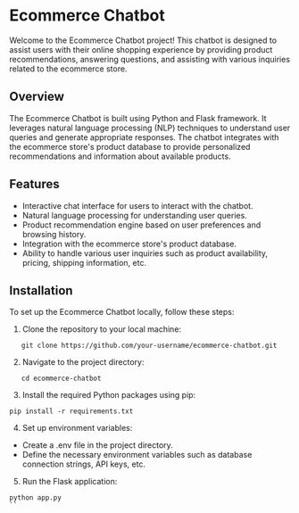 # Ecommerce Chatbot

Welcome to the Ecommerce Chatbot project! This chatbot is designed to assist users with their online shopping experience by providing product recommendations, answering questions, and assisting with various inquiries related to the ecommerce store.

## Overview

The Ecommerce Chatbot is built using Python and Flask framework. It leverages natural language processing (NLP) techniques to understand user queries and generate appropriate responses. The chatbot integrates with the ecommerce store's product database to provide personalized recommendations and information about available products.

## Features

- Interactive chat interface for users to interact with the chatbot.
- Natural language processing for understanding user queries.
- Product recommendation engine based on user preferences and browsing history.
- Integration with the ecommerce store's product database.
- Ability to handle various user inquiries such as product availability, pricing, shipping information, etc.

## Installation

To set up the Ecommerce Chatbot locally, follow these steps:

1. Clone the repository to your local machine:
```
   git clone https://github.com/your-username/ecommerce-chatbot.git
```

2. Navigate to the project directory:
```
   cd ecommerce-chatbot
```

3. Install the required Python packages using pip:
```
pip install -r requirements.txt
```

4. Set up environment variables:
- Create a .env file in the project directory.
- Define the necessary environment variables such as database connection strings, API keys, etc.
  
5. Run the Flask application:
```
python app.py
``